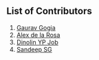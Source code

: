 ## List of Contributors
1. [Gaurav Gogia](https://github.com/DesmondANIMUS)
2. [Alex de la Rosa](https://github.com/aletsdelarosa)
3. [Dinolin YP Job](https://github.com/dinolinjob)
4. [Sandeep SG](https://github.com/samcaspus)

